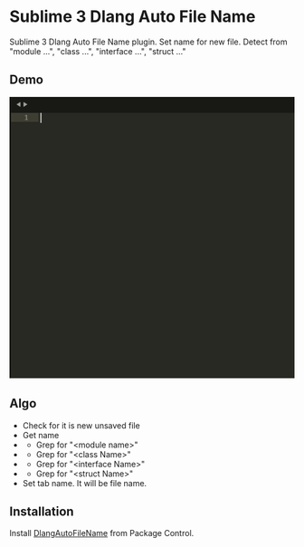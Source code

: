 # Sublime 3 Dlang Auto File Name

Sublime 3 Dlang Auto File Name plugin. 
Set name for new file. Detect from "module ...", "class ...", "interface ...", "struct ..."

## Demo

![Demo](demo/dlang_auto_file_name_demo.gif)


## Algo
- Check for it is new unsaved file
- Get name
- - Grep for "\<module name\>"
- - Grep for "\<class Name\>"
- - Grep for "\<interface Name\>"
- - Grep for "\<struct Name\>"
- Set tab name. It will be file name.


## Installation

Install [DlangAutoFileName](https://packagecontrol.io/packages/DlangAutoFileName) from Package Control.
